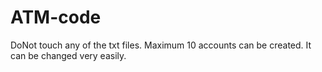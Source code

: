 # ATM-code
DoNot touch any of the txt files.
Maximum 10 accounts can be created. It can be changed very easily.
